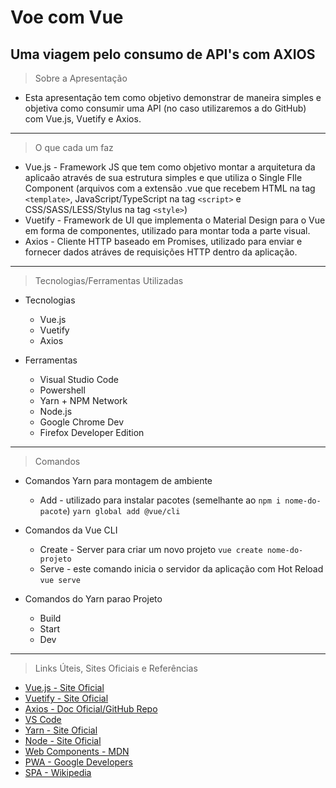 # Voe com Vue
## Uma viagem pelo consumo de API's com AXIOS

> Sobre a Apresentação
- Esta apresentação tem como objetivo demonstrar de maneira simples e objetiva como consumir uma API (no caso utilizaremos a do GitHub) com Vue.js, Vuetify e Axios.

---

> O que cada um faz
- Vue.js - Framework JS que tem como objetivo montar a arquitetura da aplicaão através de sua estrutura simples e que utiliza o Single FIle Component (arquivos com a extensão .vue que recebem HTML na tag `<template>`, JavaScript/TypeScript na tag `<script>` e CSS/SASS/LESS/Stylus na tag `<style>`) 
- Vuetify - Framework de UI que implementa o Material Design para o Vue em forma de componentes, utilizado para montar toda a parte visual.
- Axios - Cliente HTTP baseado em Promises, utilizado para enviar e fornecer dados atráves de requisições HTTP dentro da aplicação.

---

> Tecnologias/Ferramentas Utilizadas

- Tecnologias
    - Vue.js
    - Vuetify
    - Axios

- Ferramentas
    - Visual Studio Code
    - Powershell
    - Yarn + NPM Network
    - Node.js
    - Google Chrome Dev
    - Firefox Developer Edition
---

> Comandos

- Comandos Yarn para montagem de ambiente
    - Add - utilizado para instalar pacotes (semelhante ao `npm i nome-do-pacote`)
    ```yarn global add @vue/cli```

- Comandos da Vue CLI
    - Create - Server para criar um novo projeto
    ```vue create nome-do-projeto```
    - Serve - este comando inicia o servidor da aplicação com Hot Reload
    ```vue serve```

- Comandos do Yarn parao Projeto
    - Build
    - Start
    - Dev

---

> Links Úteis, Sites Oficiais e Referências
- [Vue.js - Site Oficial](https://vuejs.org/)
- [Vuetify - Site Oficial](https://vuetifyjs.com/)
- [Axios - Doc Oficial/GitHub Repo](https://github.com/axios/axios)
- [VS Code](https://code.visualstudio.com/)
- [Yarn - Site Oficial](https://yarnpkg.com/)
- [Node - Site Oficial](https://nodejs.org/)
- [Web Components - MDN](https://developer.mozilla.org/pt-BR/docs/Web/Web_Components)
- [PWA - Google Developers](https://developers.google.com/web/progressive-web-apps/)
- [SPA - Wikipedia](https://en.wikipedia.org/wiki/Single-page_application)